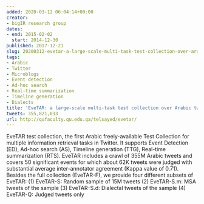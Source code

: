 ```yaml
---
added: 2020-03-12 06:04:14+00:00
creator:
- bigIR research group
dates:
- end: 2015-02-02
  start: 2014-12-30
published: 2017-12-21
slug: 20200312-evetar-a-large-scale-multi-task-test-collection-over-arabic-tweets
tags:
- Arabic
- Twitter
- Microblogs
- Event detection
- Ad-hoc search
- Real-time summarization
- Timeline generation
- Dialects
title: 'EveTAR: a large-scale multi-task test collection over Arabic tweets'
tweets: 355,821,033
url: http://qufaculty.qu.edu.qa/telsayed/evetar/
---
```


EveTAR test collection, the first Arabic freely-available Test Collection  for multiple information retrieval tasks in Twitter. It supports  Event Detection (ED), Ad-hoc search (AS), Timeline generation (TTG), Real-time  summarization (RTS).  EveTAR includes a crawl of 355M Arabic tweets and covers  50 significant events for which about 62K tweets were judged with substantial  average inter-annotator agreement (Kappa value of 0.71). Besides the full  collection (EveTAR-F), we provide four different subsets of EveTAR:  (1) EveTAR-S: Random sample of 15M tweets (2) EveTAR-S.m: MSA tweets of the sample  (3) EveTAR-S.d: Dialectal tweets of the sample  (4) EveTAR-Q: Judged tweets only
